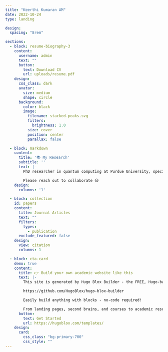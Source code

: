 ```yaml
---
title: "Keerthi Kumaran AM"
date: 2022-10-24
type: landing

design:
  spacing: "8rem"

sections:
  - block: resume-biography-3
    content:
      username: admin
      text: ""
      button:
        text: Download CV
        url: uploads/resume.pdf
    design:
      css_class: dark
      avatar:
        size: medium
        shape: circle
      background:
        color: black
        image:
          filename: stacked-peaks.svg
          filters:
            brightness: 1.0
          size: cover
          position: center
          parallax: false

  - block: markdown
    content:
      title: '📚 My Research'
      subtitle: ''
      text: |-
        PhD researcher in quantum computing at Purdue University, specializing in quantum simulations, error mitigation, and circuit optimization.

        Please reach out to collaborate 😃
    design:
      columns: '1'

  - block: collection
    id: papers
    content:
      title: Journal Articles
      text: ""
      filters:
        types:
          - publication
      exclude_featured: false
    design:
      view: citation
      columns: 1

  - block: cta-card
    demo: true
    content:
      title: 👉 Build your own academic website like this
      text: |-
        This site is generated by Hugo Blox Builder - the FREE, Hugo-based open source website builder trusted by 250,000+ academics like you.

        https://github.com/HugoBlox/hugo-blox-builder

        Easily build anything with blocks - no-code required!

        From landing pages, second brains, and courses to academic resumés, conferences, and tech blogs.
      button:
        text: Get Started
        url: https://hugoblox.com/templates/
    design:
      card:
        css_class: "bg-primary-700"
        css_style: ""
---
```

